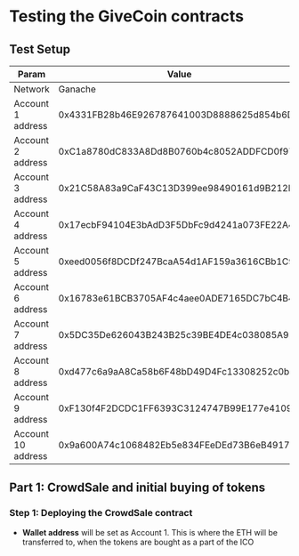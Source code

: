 # Testing the GiveCoin contracts

## Test Setup

| Param              | Value                                      |
| ------------------ | ------------------------------------------ |
| Network            | Ganache                                    |
| Account 1 address  | 0x4331FB28b46E926787641003D8888625d854b6D6 |
| Account 2 address  | 0xC1a8780dC833A8Dd8B0760b4c8052ADDFCD0f979 |
| Account 3 address  | 0x21C58A83a9CaF43C13D399ee98490161d9B212DB |
| Account 4 address  | 0x17ecbF94104E3bAdD3F5DbFc9d4241a073FE22A4 |
| Account 5 address  | 0xeed0056f8DCDf247BcaA54d1AF159a3616CBb1C9 |
| Account 6 address  | 0x16783e61BCB3705AF4c4aee0ADE7165DC7bC4B41 |
| Account 7 address  | 0x5DC35De626043B243B25c39BE4DE4c038085A922 |
| Account 8 address  | 0xd477c6a9aA8Ca58b6F48bD49D4Fc13308252c0b9 |
| Account 9 address  | 0xF130f4F2DCDC1FF6393C3124747B99E177e41099 |
| Account 10 address | 0x9a600A74c1068482Eb5e834FEeDEd73B6eB4917f |

## Part 1: CrowdSale and initial buying of tokens

### Step 1: Deploying the CrowdSale contract

* **Wallet address** will be set as Account 1. This is where the ETH will be transferred to, when the tokens are bought as a part of the ICO



